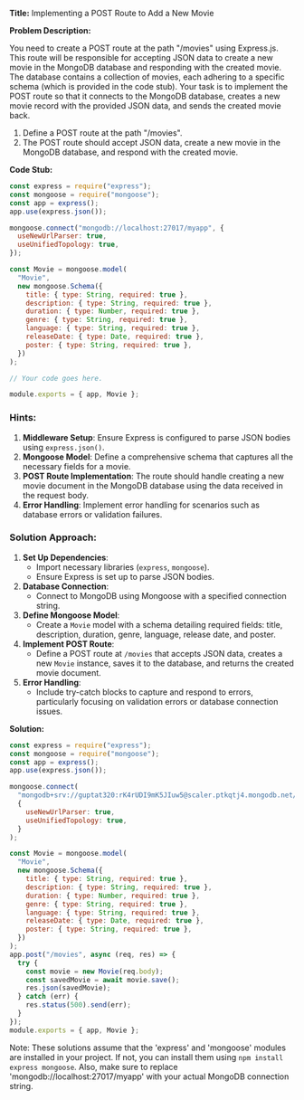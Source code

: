 **Title:** Implementing a POST Route to Add a New Movie

**Problem Description:**

You need to create a POST route at the path "/movies" using Express.js.
This route will be responsible for accepting JSON data to create a new movie in the MongoDB database and responding with the created movie.
The database contains a collection of movies, each adhering to a specific schema (which is provided in the code stub).
Your task is to implement the POST route so that it connects to the MongoDB database, creates a new movie record with the provided JSON data, and sends the created movie back.

1. Define a POST route at the path "/movies".
2. The POST route should accept JSON data, create a new movie in the MongoDB database, and respond with the created movie.

**Code Stub:**

```javascript
const express = require("express");
const mongoose = require("mongoose");
const app = express();
app.use(express.json());

mongoose.connect("mongodb://localhost:27017/myapp", {
  useNewUrlParser: true,
  useUnifiedTopology: true,
});

const Movie = mongoose.model(
  "Movie",
  new mongoose.Schema({
    title: { type: String, required: true },
    description: { type: String, required: true },
    duration: { type: Number, required: true },
    genre: { type: String, required: true },
    language: { type: String, required: true },
    releaseDate: { type: Date, required: true },
    poster: { type: String, required: true },
  })
);

// Your code goes here.

module.exports = { app, Movie };
```

### Hints:

1. **Middleware Setup**: Ensure Express is configured to parse JSON bodies using `express.json()`.
2. **Mongoose Model**: Define a comprehensive schema that captures all the necessary fields for a movie.
3. **POST Route Implementation**: The route should handle creating a new movie document in the MongoDB database using the data received in the request body.
4. **Error Handling**: Implement error handling for scenarios such as database errors or validation failures.

### Solution Approach:

1. **Set Up Dependencies**:
   - Import necessary libraries (`express`, `mongoose`).
   - Ensure Express is set up to parse JSON bodies.
2. **Database Connection**:
   - Connect to MongoDB using Mongoose with a specified connection string.
3. **Define Mongoose Model**:
   - Create a `Movie` model with a schema detailing required fields: title, description, duration, genre, language, release date, and poster.
4. **Implement POST Route**:
   - Define a POST route at `/movies` that accepts JSON data, creates a new `Movie` instance, saves it to the database, and returns the created movie document.
5. **Error Handling**:
   - Include try-catch blocks to capture and respond to errors, particularly focusing on validation errors or database connection issues.

**Solution:**

```javascript
const express = require("express");
const mongoose = require("mongoose");
const app = express();
app.use(express.json());

mongoose.connect(
  "mongodb+srv://guptat320:rK4rUDI9mK5JIuw5@scaler.ptkqtj4.mongodb.net/scaler?retryWrites=true&w=majority&appName=scaler",
  {
    useNewUrlParser: true,
    useUnifiedTopology: true,
  }
);

const Movie = mongoose.model(
  "Movie",
  new mongoose.Schema({
    title: { type: String, required: true },
    description: { type: String, required: true },
    duration: { type: Number, required: true },
    genre: { type: String, required: true },
    language: { type: String, required: true },
    releaseDate: { type: Date, required: true },
    poster: { type: String, required: true },
  })
);
app.post("/movies", async (req, res) => {
  try {
    const movie = new Movie(req.body);
    const savedMovie = await movie.save();
    res.json(savedMovie);
  } catch (err) {
    res.status(500).send(err);
  }
});
module.exports = { app, Movie };
```

Note: These solutions assume that the 'express' and 'mongoose' modules are installed in your project. If not, you can install them using `npm install express mongoose`. Also, make sure to replace 'mongodb://localhost:27017/myapp' with your actual MongoDB connection string.
